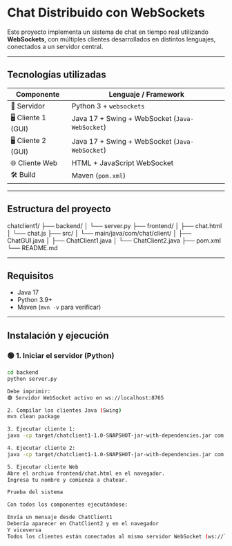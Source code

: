 # Chat Distribuido con WebSockets

Este proyecto implementa un sistema de chat en tiempo real utilizando **WebSockets**, con múltiples clientes desarrollados en distintos lenguajes, conectados a un servidor central.

---

## Tecnologías utilizadas

| Componente        | Lenguaje / Framework     |
|-------------------|--------------------------|
| 🧠 Servidor        | Python 3 + `websockets`  |
| 🖥 Cliente 1 (GUI) | Java 17 + Swing + WebSocket (`Java-WebSocket`) |
| 🖥 Cliente 2 (GUI) | Java 17 + Swing + WebSocket (`Java-WebSocket`) |
| 🌐 Cliente Web     | HTML + JavaScript WebSocket |
| 🛠 Build           | Maven (`pom.xml`)        |

---

##  Estructura del proyecto

chatclient1/
├── backend/
│ └── server.py
├── frontend/
│ ├── chat.html
│ └── chat.js
├── src/
│ └── main/java/com/chat/client/
│ ├── ChatGUI.java
│ ├── ChatClient1.java
│ └── ChatClient2.java
├── pom.xml
└── README.md

---

##  Requisitos

- Java 17
- Python 3.9+
- Maven (`mvn -v` para verificar)

---

##  Instalación y ejecución

### 🟢 1. Iniciar el servidor (Python)

```bash
cd backend
python server.py

Debe imprimir:
🟢 Servidor WebSocket activo en ws://localhost:8765

2. Compilar los clientes Java (Swing)
mvn clean package

3. Ejecutar cliente 1:
java -cp target/chatclient1-1.0-SNAPSHOT-jar-with-dependencies.jar com.chat.client.ChatClient1

4. Ejecutar cliente 2:
java -cp target/chatclient1-1.0-SNAPSHOT-jar-with-dependencies.jar com.chat.client.ChatClient2

5. Ejecutar cliente Web
Abre el archivo frontend/chat.html en el navegador.
Ingresa tu nombre y comienza a chatear.

Prueba del sistema

Con todos los componentes ejecutándose:

Envía un mensaje desde ChatClient1
Debería aparecer en ChatClient2 y en el navegador
Y viceversa
Todos los clientes están conectados al mismo servidor WebSocket (ws://localhost:8765) y comparten mensajes en tiempo real.


